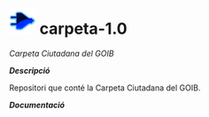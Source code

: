 # ![Logo](https://github.com/GovernIB/maven/raw/binaris/pluginsib/projectinfo_Attachments/icon.jpg) carpeta-1.0
*Carpeta Ciutadana del GOIB*

***Descripció***

Repositori que conté la Carpeta Ciutadana del GOIB.

***Documentació***
